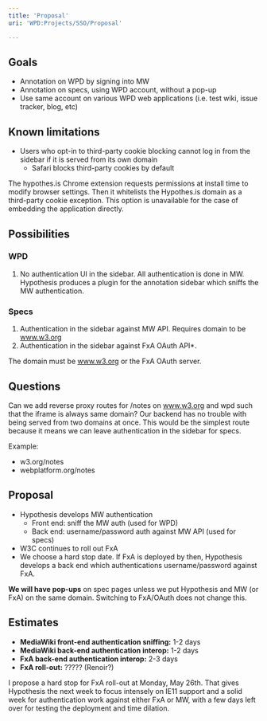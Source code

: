 ```yaml
---
title: 'Proposal'
uri: 'WPD:Projects/SSO/Proposal'

---
```

## Goals

-   Annotation on WPD by signing into MW
-   Annotation on specs, using WPD account, without a pop-up
-   Use same account on various WPD web applications (i.e. test wiki, issue tracker, blog, etc)

## Known limitations

-   Users who opt-in to third-party cookie blocking cannot log in from the sidebar if it is served from its own domain
    -   Safari blocks third-party cookies by default

The hypothes.is Chrome extension requests permissions at install time to modify browser settings. Then it whitelists the Hypothes.is domain as a third-party cookie exception. This option is unavailable for the case of embedding the application directly.

## Possibilities

### WPD

1.  No authentication UI in the sidebar. All authentication is done in MW. Hypothesis produces a plugin for the annotation sidebar which sniffs the MW authentication.

### Specs

1.  Authentication in the sidebar against MW API. Requires domain to be www.w3.org
2.  Authentication in the sidebar against FxA OAuth API\*.

The domain must be www.w3.org or the FxA OAuth server.

## Questions

Can we add reverse proxy routes for /notes on www.w3.org and wpd such that the iframe is always same domain? Our backend has no trouble with being served from two domains at once. This would be the simplest route because it means we can leave authentication in the sidebar for specs.

Example:

-   w3.org/notes
-   webplatform.org/notes

## Proposal

-   Hypothesis develops MW authentication
    -   Front end: sniff the MW auth (used for WPD)
    -   Back end: username/password auth against MW API (used for specs)
-   W3C continues to roll out FxA
-   We choose a hard stop date. If FxA is deployed by then, Hypothesis develops a back end which authentications username/password against FxA.

**We will have pop-ups** on spec pages unless we put Hypothesis and MW (or FxA) on the same domain. Switching to FxA/OAuth does not change this.

## Estimates

-   **MediaWiki front-end authentication sniffing:** 1-2 days
-   **MediaWiki back-end authentication interop:** 1-2 days
-   **FxA back-end authentication interop:** 2-3 days
-   **FxA roll-out:** ????? (Renoir?)

I propose a hard stop for FxA roll-out at Monday, May 26th. That gives Hypothesis the next week to focus intensely on IE11 support and a solid week for authentication work against either FxA or MW, with a few days left over for testing the deployment and time dilation.

